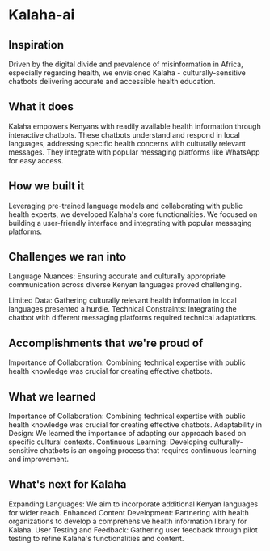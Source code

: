 # Kalaha-ai

## Inspiration
Driven by the digital divide and prevalence of misinformation in Africa, especially regarding health, we envisioned Kalaha - culturally-sensitive chatbots delivering accurate and accessible health education.
## What it does
Kalaha empowers Kenyans with readily available health information through interactive chatbots. These chatbots understand and respond in local languages, addressing specific health concerns with culturally relevant messages. They integrate with popular messaging platforms like WhatsApp for easy access.
## How we built it
Leveraging pre-trained language models and collaborating with public health experts, we developed Kalaha's core functionalities. We focused on building a user-friendly interface and integrating with popular messaging platforms.
## Challenges we ran into
Language Nuances: Ensuring accurate and culturally appropriate communication across diverse Kenyan languages proved challenging.

Limited Data: Gathering culturally relevant health information in local languages presented a hurdle.
Technical Constraints: Integrating the chatbot with different messaging platforms required technical adaptations.
## Accomplishments that we're proud of
Importance of Collaboration: Combining technical expertise with public health knowledge was crucial for creating effective chatbots.


## What we learned
Importance of Collaboration: Combining technical expertise with public health knowledge was crucial for creating effective chatbots.
Adaptability in Design: We learned the importance of adapting our approach based on specific cultural contexts.
Continuous Learning: Developing culturally-sensitive chatbots is an ongoing process that requires continuous learning and improvement.


## What's next for Kalaha
Expanding Languages: We aim to incorporate additional Kenyan languages for wider reach.
Enhanced Content Development: Partnering with health organizations to develop a comprehensive health information library for Kalaha.
User Testing and Feedback: Gathering user feedback through pilot testing to refine Kalaha's functionalities and content.
